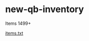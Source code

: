 # new-qb-inventory

Items 1499+

[items.txt](https://github.com/xkuley/new-qb-inventory/files/10191866/items.txt)
